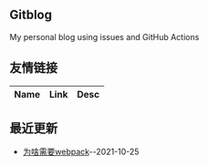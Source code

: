 ## Gitblog
My personal blog using issues and GitHub Actions
## 友情链接
| Name | Link | Desc | 
 | ---- | ---- | ---- |
## 最近更新
- [为啥需要webpack](https://github.com/lisaQS/lisaqs-js-blog/issues/2)--2021-10-25
